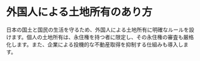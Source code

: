 # 外国人による土地所有のあり方

日本の国土と国民の生活を守るため、外国人による土地所有に明確なルールを設けます。個人の土地所有は、永住権を持つ者に限定し、その永住権の審査も厳格化します。また、企業による投機的な不動産取得を抑制する仕組みも導入します。
